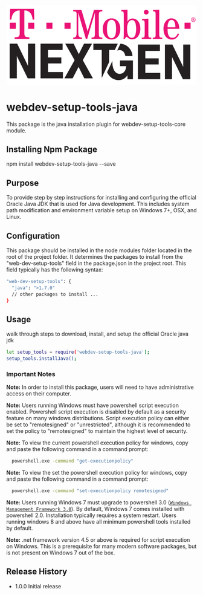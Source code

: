![T-Mobile](./images/T-Mobile_NextGen-Magenta.png)

webdev-setup-tools-java
=======================

This package is the java installation plugin for webdev-setup-tools-core module.

## Installing Npm Package

  npm install webdev-setup-tools-java --save

## Purpose
To provide step by step instructions for installing and configuring the official Oracle Java JDK that is used for Java development. This includes system path modification and environment variable setup on Windows 7+, OSX, and Linux.


## Configuration

This package should be installed in the
node modules folder located in the root of the project folder.
It determines the packages to install from the "web-dev-setup-tools" field in the package.json in the project root.
This field typically has the following syntax:


```sh
"web-dev-setup-tools": {
  "java": ">1.7.0"
  // other packages to install ...
}
```

## Usage

  walk through steps to download, install, and setup the official Oracle java jdk
  ```sh
  let setup_tools = require('webdev-setup-tools-java');
  setup_tools.installJava();
  ```








### Important Notes

**Note:** In order to install this package, users will need to have administrative access on their computer.

**Note:** Users running Windows must have powershell script execution enabled. Powershell script execution
is disabled by default as a security feature on many windows distributions. Script execution policy
can either be set to "remotesigned" or "unrestricted", although it is recommended to set the
policy to "remotesigned" to maintain the highest level of security.

**Note:**  To view the current powershell execution policy for windows, copy and paste the following command in
a command prompt:

```sh
  powershell.exe -command "get-executionpolicy"
  ```

**Note:**  To view the set the powershell execution policy for windows, copy and paste the following command in
a command prompt:

```sh
  powershell.exe -command "set-executionpolicy remotesigned"
  ```

**Note:** Users running Windows 7 must upgrade to powershell 3.0 ([`Windows Management Framework 3.0`](https://www.microsoft.com/en-us/download/details.aspx?id=34595)).
By default, Windows 7 comes installed with powershell 2.0. Installation typically requires a system restart.
Users running windows 8 and above have all minimum powershell tools installed by default.

**Note:** .net framework version 4.5 or above is required for script execution on Windows.
This is a prerequisite for many modern software packages, but is not present on Windows 7
out of the box.


## Release History

* 1.0.0 Initial release